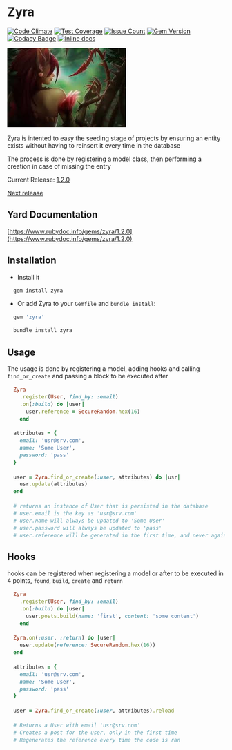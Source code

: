 Zyra
====
[![Code Climate](https://codeclimate.com/github/darthjee/zyra/badges/gpa.svg)](https://codeclimate.com/github/darthjee/zyra)
[![Test Coverage](https://codeclimate.com/github/darthjee/zyra/badges/coverage.svg)](https://codeclimate.com/github/darthjee/zyra/coverage)
[![Issue Count](https://codeclimate.com/github/darthjee/zyra/badges/issue_count.svg)](https://codeclimate.com/github/darthjee/zyra)
[![Gem Version](https://badge.fury.io/rb/zyra.svg)](https://badge.fury.io/rb/zyra)
[![Codacy Badge](https://app.codacy.com/project/badge/Grade/fe2da1c4711d4774bd7c46acd578da05)](https://www.codacy.com/gh/darthjee/zyra/dashboard?utm_source=github.com&amp;utm_medium=referral&amp;utm_content=darthjee/zyra&amp;utm_campaign=Badge_Grade)
[![Inline docs](http://inch-ci.org/github/darthjee/zyra.svg?branch=master)](http://inch-ci.org/github/darthjee/zyra)

![zyra](https://raw.githubusercontent.com/darthjee/zyra/master/zyra.jpg)

Zyra is intented to easy the seeding stage of projects by ensuring an
entity exists without having to reinsert it every time in the database

The process is done by registering a model class, then performing
a creation in case of missing the entry

Current Release: [1.2.0](https://github.com/darthjee/zyra/tree/1.2.0)

[Next release](https://github.com/darthjee/zyra/compare/1.2.0...master)

Yard Documentation
-------------------
[https://www.rubydoc.info/gems/zyra/1.2.0](https://www.rubydoc.info/gems/zyra/1.2.0)

Installation
---------------

- Install it

```ruby
  gem install zyra
```

- Or add Zyra to your `Gemfile` and `bundle install`:

```ruby
  gem 'zyra'
```

```bash
  bundle install zyra
```

Usage
-----

The usage is done by registering a model, adding hooks
and calling `find_or_create` and passing a block to be executed
after

```ruby
  Zyra
    .register(User, find_by: :email)
    .on(:build) do |user|
      user.reference = SecureRandom.hex(16)
    end

  attributes = {
    email: 'usr@srv.com',
    name: 'Some User',
    password: 'pass'
  }

  user = Zyra.find_or_create(:user, attributes) do |usr|
    usr.update(attributes)
  end

  # returns an instance of User that is persisted in the database
  # user.email is the key as 'usr@srv.com'
  # user.name will always be updated to 'Some User'
  # user.password will always be updated to 'pass'
  # user.reference will be generated in the first time, and never again regenerated
```

## Hooks

hooks can be registered when registering a model or after to be executed in 4
points, `found`, `build`, `create` and `return`

```ruby
  Zyra
    .register(User, find_by: :email)
    .on(:build) do |user|
      user.posts.build(name: 'first', content: 'some content')
    end

  Zyra.on(:user, :return) do |user|
    user.update(reference: SecureRandom.hex(16))
  end

  attributes = {
    email: 'usr@srv.com',
    name: 'Some User',
    password: 'pass'
  }

  user = Zyra.find_or_create(:user, attributes).reload

  # Returns a User with email 'usr@srv.com'
  # Creates a post for the user, only in the first time
  # Regenerates the reference every time the code is ran
```
